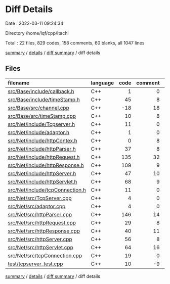 # Diff Details

Date : 2022-03-11 09:24:34

Directory /home/lqf/cpp/Itachi

Total : 22 files,  829 codes, 158 comments, 60 blanks, all 1047 lines

[summary](results.md) / [details](details.md) / [diff summary](diff.md) / diff details

## Files
| filename | language | code | comment | blank | total |
| :--- | :--- | ---: | ---: | ---: | ---: |
| [src/Base/include/callback.h](/src/Base/include/callback.h) | C++ | 1 | 0 | 0 | 1 |
| [src/Base/include/timeStamp.h](/src/Base/include/timeStamp.h) | C++ | 45 | 8 | 4 | 57 |
| [src/Base/src/channel.cpp](/src/Base/src/channel.cpp) | C++ | -18 | 18 | 0 | 0 |
| [src/Base/src/timeStamp.cpp](/src/Base/src/timeStamp.cpp) | C++ | 10 | 8 | 1 | 19 |
| [src/Net/include/Tcpserver.h](/src/Net/include/Tcpserver.h) | C++ | 11 | 0 | 0 | 11 |
| [src/Net/include/adaptor.h](/src/Net/include/adaptor.h) | C++ | 1 | 0 | 0 | 1 |
| [src/Net/include/httpContex.h](/src/Net/include/httpContex.h) | C++ | 0 | 8 | 1 | 9 |
| [src/Net/include/httpParser.h](/src/Net/include/httpParser.h) | C++ | 37 | 8 | 0 | 45 |
| [src/Net/include/httpRequest.h](/src/Net/include/httpRequest.h) | C++ | 135 | 32 | 8 | 175 |
| [src/Net/include/httpResponse.h](/src/Net/include/httpResponse.h) | C++ | 109 | 9 | 10 | 128 |
| [src/Net/include/httpServer.h](/src/Net/include/httpServer.h) | C++ | 47 | 10 | 4 | 61 |
| [src/Net/include/httpServlet.h](/src/Net/include/httpServlet.h) | C++ | 68 | 9 | 10 | 87 |
| [src/Net/include/tcpConnection.h](/src/Net/include/tcpConnection.h) | C++ | 11 | 0 | 3 | 14 |
| [src/Net/src/TcpServer.cpp](/src/Net/src/TcpServer.cpp) | C++ | 4 | 0 | -1 | 3 |
| [src/Net/src/adaptor.cpp](/src/Net/src/adaptor.cpp) | C++ | 4 | 0 | 1 | 5 |
| [src/Net/src/httpParser.cpp](/src/Net/src/httpParser.cpp) | C++ | 146 | 14 | 7 | 167 |
| [src/Net/src/httpRequest.cpp](/src/Net/src/httpRequest.cpp) | C++ | 29 | 8 | 0 | 37 |
| [src/Net/src/httpResponse.cpp](/src/Net/src/httpResponse.cpp) | C++ | 40 | 11 | 6 | 57 |
| [src/Net/src/httpServer.cpp](/src/Net/src/httpServer.cpp) | C++ | 56 | 8 | 1 | 65 |
| [src/Net/src/httpServlet.cpp](/src/Net/src/httpServlet.cpp) | C++ | 64 | 16 | 8 | 88 |
| [src/Net/src/tcpConnection.cpp](/src/Net/src/tcpConnection.cpp) | C++ | 19 | 0 | 1 | 20 |
| [test/tcpserver_test.cpp](/test/tcpserver_test.cpp) | C++ | 10 | -9 | -4 | -3 |

[summary](results.md) / [details](details.md) / [diff summary](diff.md) / diff details